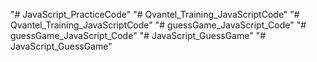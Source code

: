"# JavaScript_PracticeCode" 
"# Qvantel_Training_JavaScriptCode" 
"# Qvantel_Training_JavaScriptCode" 
"# guessGame_JavaScript_Code" 
"# guessGame_JavaScript_Code" 
"# JavaScript_GuessGame" 
"# JavaScript_GuessGame" 
